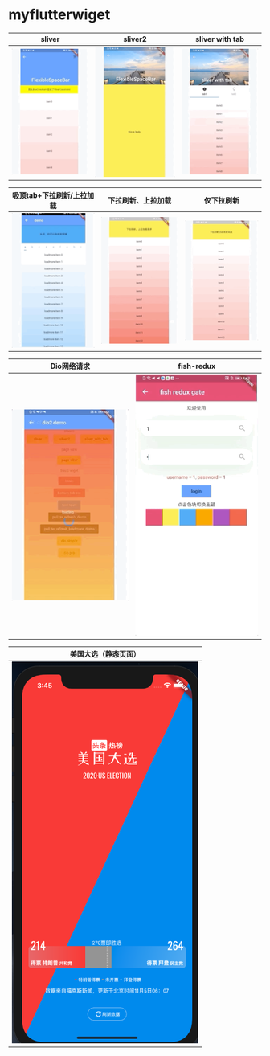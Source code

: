 # myflutterwiget

|  sliver   | sliver2  | sliver with tab |
|  :----:   | :----:   | :----: |
| ![](doc/sliver.gif)  | ![](doc/sliver2.gif) | ![](doc/sliver_with_tab.gif)


|吸顶tab+下拉刷新/上拉加载|  下拉刷新、上拉加载  | 仅下拉刷新 |
|:----:|  :----:  | :----: |
|![](doc/tab_bar_sliver.gif)| ![](doc/pull_to_refresh_loadmore.gif)  | ![](doc/pull_to_refresh.gif) |

| Dio网络请求 | fish-redux |
| :----: | :----: |
| ![](doc/dio.gif) |![](doc/fish-redux.gif)|

| 美国大选（静态页面） |
| :----: |
| ![](doc/usa.png) |





